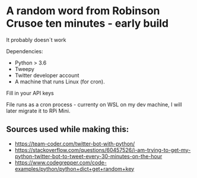 # A random word from Robinson Crusoe ten minutes - early build

It probably doesn´t work

Dependencies: 
* Python > 3.6
* Tweepy
* Twitter developer account
* A machine that runs Linux (for cron). 

Fill in your API keys

File runs as a cron process - currenty on WSL on my dev machine, I will later migrate it to RPi Mini.

## Sources used while making this: 
* https://team-coder.com/twitter-bot-with-python/
* https://stackoverflow.com/questions/60457526/i-am-trying-to-get-my-python-twitter-bot-to-tweet-every-30-minutes-on-the-hour
* https://www.codegrepper.com/code-examples/python/python+dict+get+random+key 
